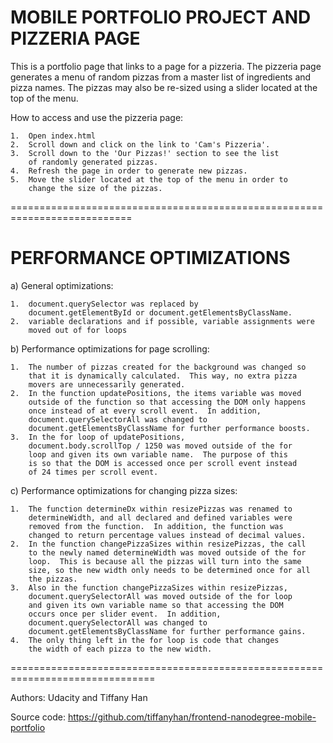 MOBILE PORTFOLIO PROJECT AND PIZZERIA PAGE
===========================================

This is a portfolio page that links to a page for a pizzeria.
The pizzeria page generates a menu of random pizzas from a master list
of ingredients and pizza names.  The pizzas may also be re-sized
using a slider located at the top of the menu.

How to access and use the pizzeria page:

	1.  Open index.html
	2.  Scroll down and click on the link to 'Cam's Pizzeria'.
	3.  Scroll down to the 'Our Pizzas!' section to see the list
		of randomly generated pizzas.
	4.  Refresh the page in order to generate new pizzas.
	5.  Move the slider located at the top of the menu in order to
		change the size of the pizzas.

===========================================================================

PERFORMANCE OPTIMIZATIONS
=========================

a) General optimizations:

	1.  document.querySelector was replaced by
		document.getElementById or document.getElementsByClassName.
	2.  variable declarations and if possible, variable assignments were
		moved out of for loops


b) Performance optimizations for page scrolling:

	1.  The number of pizzas created for the background was changed so
		that it is dynamically calculated.  This way, no extra pizza
		movers are unnecessarily generated.
	2.  In the function updatePositions, the items variable was moved
		outside of the function so that accessing the DOM only happens
		once instead of at every scroll event.  In addition,
		document.querySelectorAll was changed to
		document.getElementsByClassName for further performance boosts.
	3.  In the for loop of updatePositions,
		document.body.scrollTop / 1250 was moved outside of the for
		loop and given its own variable name.  The purpose of this
		is so that the DOM is accessed once per scroll event instead
		of 24 times per scroll event.

c) Performance optimizations for changing pizza sizes:

	1.  The function determineDx within resizePizzas was renamed to
		determineWidth, and all declared and defined variables were
		removed from the function.  In addition, the function was
		changed to return percentage values instead of decimal values.
	2.  In the function changePizzaSizes within resizePizzas, the call
		to the newly named determineWidth was moved outside of the for
		loop.  This is because all the pizzas will turn into the same
		size, so the new width only needs to be determined once for all
		the pizzas.
	3.  Also in the function changePizzaSizes within resizePizzas,
		document.querySelectorAll was moved outside of the for loop
		and given its own variable name so that accessing the DOM
		occurs once per slider event.  In addition,
		document.querySelectorAll was changed to
		document.getElementsByClassName for further performance gains.
	4.  The only thing left in the for loop is code that changes
		the width of each pizza to the new width.

===============================================================================

Authors: Udacity and Tiffany Han

Source code: https://github.com/tiffanyhan/frontend-nanodegree-mobile-portfolio